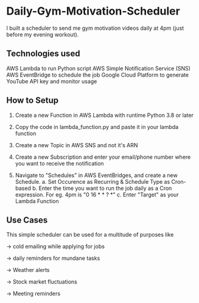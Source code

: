 # Daily-Gym-Motivation-Scheduler

I built a scheduler to send me gym motivation videos daily at 4pm (just before my evening workout).

## Technologies used

AWS Lambda to run Python script
AWS Simple Notification Service (SNS)
AWS EventBridge to schedule the job
Google Cloud Platform to generate YouTube API key and monitor usage

## How to Setup

1. Create a new Function in AWS Lambda with runtime Python 3.8 or later

2. Copy the code in lambda_function.py and paste it in your lambda function

3. Create a new Topic in AWS SNS and not it's ARN

4. Create a new Subscription and enter your email/phone number where you want to receive the notification

5. Navigate to "Schedules" in AWS EventBridges, and create a new Schedule.
   a. Set Occurence as Recurring & Schedule Type as Cron-based
   b. Enter the time you want to run the job daily as a Cron expression. For eg. 4pm is "0 16 * * ? *"
   c. Enter "Target" as your Lambda Function


## Use Cases

This simple scheduler can be used for a multitude of purposes like 

-> cold emailing while applying for jobs

-> daily reminders for mundane tasks

-> Weather alerts

-> Stock market fluctuations

-> Meeting reminders
